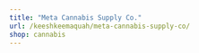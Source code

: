 ```yaml
---
title: "Meta Cannabis Supply Co."
url: /keeshkeemaquah/meta-cannabis-supply-co/
shop: cannabis
---
```

